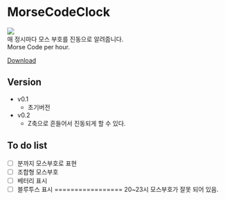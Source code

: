 MorseCodeClock
==============
<img src="http://4.bp.blogspot.com/-ecCN37a3jec/UxNoAHmfZdI/AAAAAAAANIM/PcD79cs2-Ps/s1600/morse_clock_preview2.png"><br>
매 정시마다 모스 부호를 진동으로 알려줍니다.<br>
Morse Code per hour.

[Download](https://github.com/KimSeungKyu/MorseCodeClock/blob/master/morse_clock_watchface.pbw)

Version
------------
- v0.1
  - 초기버전
- v0.2
  - Z축으로 흔들어서 진동되게 할 수 있다.

To do list
------------
- [ ] 분까지 모스부호로 표현
- [ ] 조합형 모스부호
- [ ] 베터리 표시
- [ ] 블루투스 표시
=================
20~23시 모스부호가 잘못 되어 있음.
